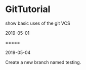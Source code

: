 # GitTutorial
show basic uses of the git VCS

2019-05-01

=====

2019-05-04

Create a new branch named testing.
